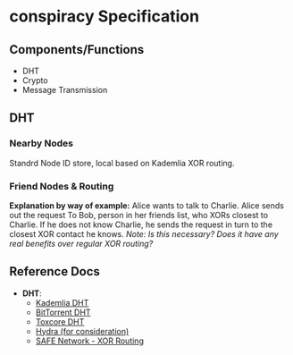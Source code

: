 # conspiracy Specification
## Components/Functions
- DHT
- Crypto
- Message Transmission

## DHT
### Nearby Nodes
Standrd Node ID store, local based on Kademlia XOR routing.

### Friend Nodes & Routing
**Explanation by way of example:** Alice wants to talk to Charlie. Alice sends out the request To Bob, person in her friends list, who XORs closest to Charlie. If he does not know Charlie, he sends the request in turn to the closest XOR contact he knows.
*Note: Is this necessary? Does it have any real benefits over regular XOR routing?*


## Reference Docs
- __DHT__:
    - [Kademlia DHT](https://pdos.csail.mit.edu/~petar/papers/maymounkov-kademlia-lncs.pdf)
    - [BitTorrent DHT](http://www.bittorrent.org/beps/bep_0005.html)
    - [Toxcore DHT](https://github.com/TokTok/c-toxcore/blob/master/docs/updates/DHT.md)
    - [Hydra (for consideration)](https://courses.csail.mit.edu/6.857/2015/files/athalye-gupta-yu.pdf)
    - [SAFE Network - XOR Routing](http://ericklavoie.com/talks/safenetwork/1-xor-routing.pdf)

